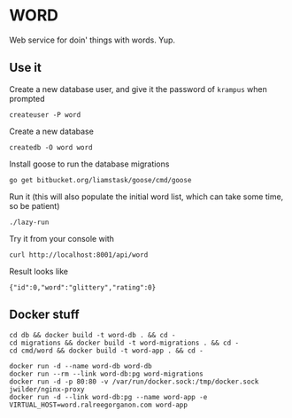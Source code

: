 # WORD

Web service for doin' things with words. Yup.

## Use it

Create a new database user, and give it the password of `krampus` when prompted

    createuser -P word

Create a new database
    
    createdb -O word word

Install goose to run the database migrations
    
    go get bitbucket.org/liamstask/goose/cmd/goose

Run it (this will also populate the initial word list, which can take some time, so be patient)
    
    ./lazy-run

Try it from your console with
    
    curl http://localhost:8001/api/word

Result looks like 
    
    {"id":0,"word":"glittery","rating":0}

## Docker stuff 
    cd db && docker build -t word-db . && cd -
    cd migrations && docker build -t word-migrations . && cd -
    cd cmd/word && docker build -t word-app . && cd -

    docker run -d --name word-db word-db
    docker run --rm --link word-db:pg word-migrations
    docker run -d -p 80:80 -v /var/run/docker.sock:/tmp/docker.sock jwilder/nginx-proxy
    docker run -d --link word-db:pg --name word-app -e VIRTUAL_HOST=word.ralreegorganon.com word-app
